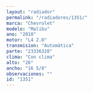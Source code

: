 ```yaml
---
layout: "radiador"
permalink: "/radiadores/1351/"
marca: "Chevrolet"
modelo: "Malibu"
ano: "2018"
motor: "L4 2.0"
transmision: "Automática"
parte: "23336320"
clima: "Con clima"
alto: "26"
ancho: "16 5/8"
observaciones: ""
id: "1351"
---
```


